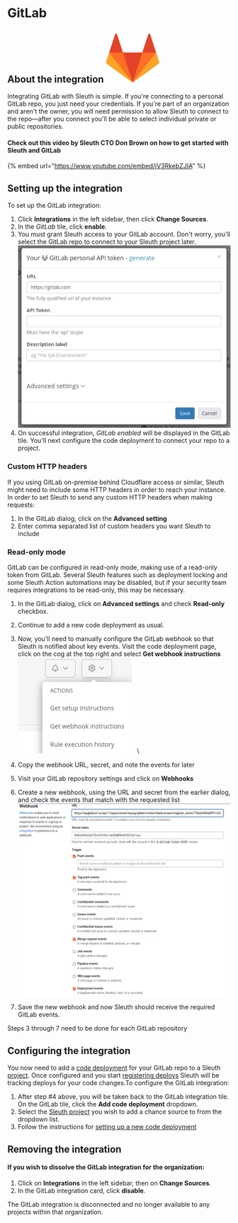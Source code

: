 # GitLab

## About the integration ![](../../.gitbook/assets/gitlab-logo.svg)

Integrating GitLab with Sleuth is simple. If you're connecting to a personal GitLab repo, you just need your credentials. If you're part of an organization and aren't the owner, you will need permission to allow Sleuth to connect to the repo—after you connect you'll be able to select individual private or public repositories.

#### Check out this video by Sleuth CTO Don Brown on how to get started with Sleuth and GitLab

{% embed url="https://www.youtube.com/embed/jV3RkebZJIA" %}

## Setting up the integration

To set up the GitLab integration:

1. Click **Integrations** in the left sidebar, then click **Change Sources**.
2. In the _GitLab_ tile, click **enable**.
3. You must grant Sleuth access to your GitLab account. Don't worry, you'll select the GitLab repo to connect to your Sleuth project later.\
   ![](<../../.gitbook/assets/image (8) (3).png>)
4. On successful integration, _GitLab enabled_ will be displayed in the GitLab tile. You'll next configure the code deployment to connect your repo to a project.

### Custom HTTP headers

If you using GitLab on-premise behind Cloudflare access or similar, Sleuth might need to include some HTTP headers in order to reach your instance. In order to set Sleuth to send any custom HTTP headers when making requests:

1. In the GitLab dialog, click on the **Advanced setting**
2. Enter comma separated list of custom headers you want Sleuth to include

### Read-only mode

GitLab can be configured in read-only mode, making use of a read-only token from GitLab. Several Sleuth features such as deployment locking and some Sleuth Action automations may be disabled, but if your security team requires integrations to be read-only, this may be necessary.

1. In the GitLab dialog, click on **Advanced settings** and check **Read-only** checkbox.
2. Continue to add a new code deployment as usual.
3. Now, you'll need to manually configure the GitLab webhook so that Sleuth is notified about key events. Visit the code deployment page, click on the cog at the top right and select **Get webhook instructions**\
   ![](<../../.gitbook/assets/image (12) (2).png>)\

4. Copy the webhook URL, secret, and note the events for later
5. Visit your GitLab repository settings and click on **Webhooks**
6. Create a new webhook, using the URL and secret from the earlier dialog, and check the events that match with the requested list\
   ![](<../../.gitbook/assets/image (11) (1).png>)
7. Save the new webhook and now Sleuth should receive the required GitLab events.

Steps 3 through 7 need to be done for each GitLab repository

## Configuring the integration

You now need to add a [code deployment](../../modeling-your-deployments/code-deployments/) for your GitLab repo to a Sleuth [project](../../modeling-your-deployments/projects/). Once configured and you start [registering deploys](../../modeling-your-deployments/code-deployments/how-to-register-a-deploy.md) Sleuth will be tracking deploys for your code changes.To configure the GitLab integration:

1. After step #4 above, you will be taken back to the GitLab integration tile. On the GitLab tile, click the **Add code deployment** dropdown.
2. Select the [Sleuth project](../../modeling-your-deployments/projects/) you wish to add a chance source to from the dropdown list.
3. Follow the instructions for [setting up a new code deployment](../../settings/project/code-deployments.md)

## Removing the integration

#### If you wish to dissolve the **GitLab** integration for the organization:

1. Click on **Integrations** in the left sidebar, then on **Change Sources**.
2. In the GitLab integration card, click **disable**.

The GitLab integration is disconnected and no longer available to any projects within that organization.
